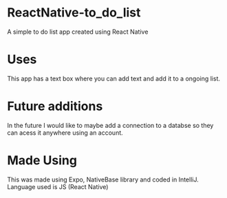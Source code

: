 # ReactNative-to_do_list
A simple to do list app created using React Native

# Uses
This app has a text box where you can add text and add it to a ongoing list. 

# Future additions
In the future I would like to maybe add a connection to a databse so they can acess it anywhere using an account.

# Made Using 
This was made using Expo, NativeBase library and coded in IntelliJ. Language used is JS (React Native)
